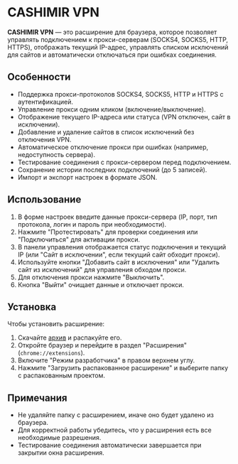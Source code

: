 <h1>CASHIMIR VPN</h1>
<p><strong>CASHIMIR VPN</strong> — это расширение для браузера, которое позволяет управлять подключением к прокси-серверам (SOCKS4, SOCKS5, HTTP, HTTPS), отображать текущий IP-адрес, управлять списком исключений для сайтов и автоматически отключаться при ошибках соединения.</p>

<h2>Особенности</h2>
<ul>
  <li>Поддержка прокси-протоколов SOCKS4, SOCKS5, HTTP и HTTPS с аутентификацией.</li>
  <li>Управление прокси одним кликом (включение/выключение).</li>
  <li>Отображение текущего IP-адреса или статуса (VPN отключен, сайт в исключении).</li>
  <li>Добавление и удаление сайтов в список исключений без отключения VPN.</li>
  <li>Автоматическое отключение прокси при ошибках (например, недоступность сервера).</li>
  <li>Тестирование соединения с прокси-сервером перед подключением.</li>
  <li>Сохранение истории последних подключений (до 5 записей).</li>
  <li>Импорт и экспорт настроек в формате JSON.</li>
</ul>

<h2>Использование</h2>
<ol>
  <li>В форме настроек введите данные прокси-сервера (IP, порт, тип протокола, логин и пароль при необходимости).</li>
  <li>Нажмите "Протестировать" для проверки соединения или "Подключиться" для активации прокси.</li>
  <li>В панели управления отображается статус подключения и текущий IP (или "Сайт в исключении", если текущий сайт обходит прокси).</li>
  <li>Используйте кнопки "Добавить сайт в исключения" или "Удалить сайт из исключений" для управления обходом прокси.</li>
  <li>Для отключения прокси нажмите "Выключить".</li>
  <li>Кнопка "Выйти" очищает данные и отключает прокси.</li>
</ol>

<h2>Установка</h2>
<p>Чтобы установить расширение:</p>
<ol>
  <li>Скачайте <a href="https://github.com/FSystem88/vpn-for-chrome/archive/refs/heads/main.zip">архив</a> и распакуйте его.</li>
  <li>Откройте браузер и перейдите в раздел "Расширения" (<code>chrome://extensions</code>).</li>
  <li>Включите "Режим разработчика" в правом верхнем углу.</li>
  <li>Нажмите "Загрузить распакованное расширение" и выберите папку с распакованным проектом.</li>
</ol>

<h2>Примечания</h2>
<ul>
  <li>Не удаляйте папку с расширением, иначе оно будет удалено из браузера.</li>
  <li>Для корректной работы убедитесь, что у расширения есть все необходимые разрешения.</li>
  <li>Тестирование соединения автоматически завершается при закрытии окна расширения.</li>
</ul>
